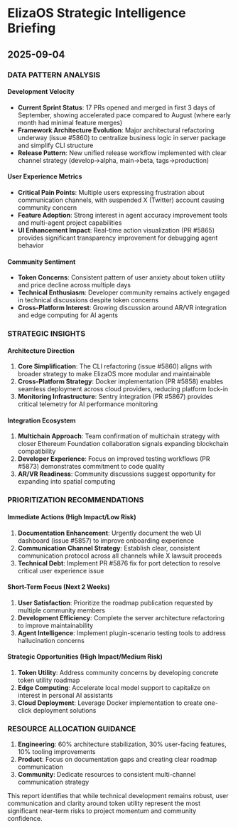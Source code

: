 # ElizaOS Strategic Intelligence Briefing
## 2025-09-04

### DATA PATTERN ANALYSIS

#### Development Velocity
- **Current Sprint Status**: 17 PRs opened and merged in first 3 days of September, showing accelerated pace compared to August (where early month had minimal feature merges)
- **Framework Architecture Evolution**: Major architectural refactoring underway (issue #5860) to centralize business logic in server package and simplify CLI structure
- **Release Pattern**: New unified release workflow implemented with clear channel strategy (develop→alpha, main→beta, tags→production)

#### User Experience Metrics
- **Critical Pain Points**: Multiple users expressing frustration about communication channels, with suspended X (Twitter) account causing community concern
- **Feature Adoption**: Strong interest in agent accuracy improvement tools and multi-agent project capabilities
- **UI Enhancement Impact**: Real-time action visualization (PR #5865) provides significant transparency improvement for debugging agent behavior

#### Community Sentiment
- **Token Concerns**: Consistent pattern of user anxiety about token utility and price decline across multiple days
- **Technical Enthusiasm**: Developer community remains actively engaged in technical discussions despite token concerns
- **Cross-Platform Interest**: Growing discussion around AR/VR integration and edge computing for AI agents

### STRATEGIC INSIGHTS

#### Architecture Direction
1. **Core Simplification**: The CLI refactoring (issue #5860) aligns with broader strategy to make ElizaOS more modular and maintainable
2. **Cross-Platform Strategy**: Docker implementation (PR #5858) enables seamless deployment across cloud providers, reducing platform lock-in
3. **Monitoring Infrastructure**: Sentry integration (PR #5867) provides critical telemetry for AI performance monitoring

#### Integration Ecosystem
1. **Multichain Approach**: Team confirmation of multichain strategy with closer Ethereum Foundation collaboration signals expanding blockchain compatibility
2. **Developer Experience**: Focus on improved testing workflows (PR #5873) demonstrates commitment to code quality
3. **AR/VR Readiness**: Community discussions suggest opportunity for expanding into spatial computing

### PRIORITIZATION RECOMMENDATIONS

#### Immediate Actions (High Impact/Low Risk)
1. **Documentation Enhancement**: Urgently document the web UI dashboard (issue #5857) to improve onboarding experience
2. **Communication Channel Strategy**: Establish clear, consistent communication protocol across all channels while X lawsuit proceeds
3. **Technical Debt**: Implement PR #5876 fix for port detection to resolve critical user experience issue

#### Short-Term Focus (Next 2 Weeks)
1. **User Satisfaction**: Prioritize the roadmap publication requested by multiple community members
2. **Development Efficiency**: Complete the server architecture refactoring to improve maintainability
3. **Agent Intelligence**: Implement plugin-scenario testing tools to address hallucination concerns

#### Strategic Opportunities (High Impact/Medium Risk)
1. **Token Utility**: Address community concerns by developing concrete token utility roadmap
2. **Edge Computing**: Accelerate local model support to capitalize on interest in personal AI assistants
3. **Cloud Deployment**: Leverage Docker implementation to create one-click deployment solutions

### RESOURCE ALLOCATION GUIDANCE

1. **Engineering**: 60% architecture stabilization, 30% user-facing features, 10% tooling improvements
2. **Product**: Focus on documentation gaps and creating clear roadmap communication
3. **Community**: Dedicate resources to consistent multi-channel communication strategy

This report identifies that while technical development remains robust, user communication and clarity around token utility represent the most significant near-term risks to project momentum and community confidence.
